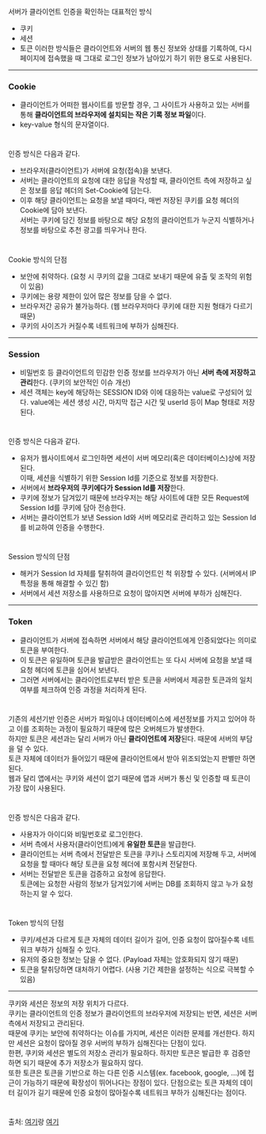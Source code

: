 서버가 클라이언트 인증을 확인하는 대표적인 방식
- 쿠키
- 세션
- 토큰
이러한 방식들은 클라이언트와 서버의 웹 통신 정보와 상태를 기록하여, 다시 페이지에 접속했을 때 그대로 로그인 정보가 남아있기 하기 위한 용도로 사용된다.
***
### Cookie
- 클라이언트가 어떠한 웹사이트를 방문할 경우, 그 사이트가 사용하고 있는 서버를 통해 **클라이언트의 브라우저에 설치되는 작은 기록 정보 파일**이다.
- key-value 형식의 문자열이다.
#
인증 방식은 다음과 같다.
- 브라우저(클라이언트)가 서버에 요청(접속)을 보낸다.
- 서버는 클라이언트의 요청에 대한 응답을 작성할 때, 클라이언트 측에 저장하고 싶은 정보를 응답 헤더의 Set-Cookie에 담는다.
- 이후 해당 클라이언트는 요청을 보낼 때마다, 매번 저장된 쿠키를 요청 헤더의 Cookie에 담아 보낸다.  
서버는 쿠키에 담긴 정보를 바탕으로 해당 요청의 클라이언트가 누군지 식별하거나 정보를 바탕으로 추천 광고를 띄우거나 한다.
#
Cookie 방식의 단점
- 보안에 취약하다. (요청 시 쿠키의 값을 그대로 보내기 때문에 유출 및 조작의 위험이 있음)
- 쿠키에는 용량 제한이 있어 많은 정보를 담을 수 없다.
- 브라우저간 공유가 불가능하다. (웹 브라우저마다 쿠키에 대한 지원 형태가 다르기 때문)
- 쿠키의 사이즈가 커질수록 네트워크에 부하가 심해진다.
***
### Session
- 비밀번호 등 클라이언트의 민감한 인증 정보를 브라우저가 아닌 **서버 측에 저장하고 관리**한다. (쿠키의 보안적인 이슈 개선)
- 세션 객체는 key에 해당하는 SESSION ID와 이에 대응하는 value로 구성되어 있다. value에는 세션 생성 시간, 마지막 접근 시간 및 userId 등이 Map 형태로 저장된다.
#
인증 방식은 다음과 같다.
- 유저가 웹사이트에서 로그인하면 세션이 서버 메모리(혹은 데이터베이스)상에 저장된다.  
이때, 세션을 식별하기 위한 Session Id를 기준으로 정보를 저장한다.
- 서버에서 **브라우저의 쿠키에다가 Session Id를 저장**한다.
- 쿠키에 정보가 담겨있기 때문에 브라우저는 해당 사이트에 대한 모든 Request에 Session Id를 쿠키에 담아 전송한다.
- 서버는 클라이언트가 보낸 Session Id와 서버 메모리로 관리하고 있는 Session Id를 비교하여 인증을 수행한다.
#
Session 방식의 단점
- 해커가 Session Id 자체를 탈취하여 클라이언트인 척 위장할 수 있다. (서버에서 IP 특정을 통해 해결할 수 있긴 함)
- 서버에서 세션 저장소를 사용하므로 요청이 많아지면 서버에 부하가 심해진다.
***
### Token
- 클라이언트가 서버에 접속하면 서버에서 해당 클라이언트에게 인증되었다는 의미로 토큰을 부여한다.
- 이 토큰은 유일하며 토큰을 발급받은 클라이언트는 또 다시 서버에 요청을 보낼 때 요청 헤더에 토큰을 심어서 보낸다.
- 그러면 서버에서는 클라이언트로부터 받은 토큰을 서버에서 제공한 토큰과의 일치 여부를 체크하여 인증 과정을 처리하게 된다.
#
기존의 세션기반 인증은 서버가 파일이나 데이터베이스에 세션정보를 가지고 있어야 하고 이를 조회하는 과정이 필요하기 때문에 많은 오버헤드가 발생한다.  
하지만 토큰은 세션과는 달리 서버가 아닌 **클라이언트에 저장**된다. 때문에 서버의 부담을 덜 수 있다.  
토큰 자체에 데이터가 들어있기 때문에 클라이언트에서 받아 위조되었는지 판별만 하면 된다.  
웹과 달리 앱에서는 쿠키와 세션이 없기 때문에 앱과 서버가 통신 및 인증할 때 토큰이 가장 많이 사용된다.
#
인증 방식은 다음과 같다.
- 사용자가 아이디와 비밀번호로 로그인한다.
- 서버 측에서 사용자(클라이언트)에게 **유일한 토큰**을 발급한다.
- 클라이언트는 서버 측에서 전달받은 토큰을 쿠키나 스토리지에 저장해 두고, 서버에 요청을 할 때마다 해당 토큰을 요청 헤더에 포함시켜 전달한다.
- 서버는 전달받은 토큰을 검증하고 요청에 응답한다.  
토큰에는 요청한 사람의 정보가 담겨있기에 서버는 DB를 조회하지 않고 누가 요청하는지 알 수 있다.
#
Token 방식의 단점
- 쿠키/세션과 다르게 토큰 자체의 데이터 길이가 길어, 인증 요청이 많아질수록 네트워크 부하가 심해질 수 있다.
- 유저의 중요한 정보는 담을 수 없다. (Payload 자체는 암호화되지 않기 때문)
- 토큰을 탈취당하면 대처하기 어렵다. (사용 기간 제한을 설정하는 식으로 극복할 수 있음)
***
쿠키와 세션은 정보의 저장 위치가 다르다.  
쿠키는 클라이언트의 인증 정보가 클라이언트의 브라우저에 저장되는 반면, 세션은 서버 측에서 저장되고 관리된다.  
때문에 쿠키는 보안에 취약하다는 이슈를 가지며, 세션은 이러한 문제를 개선한다. 하지만 세션은 요청이 많아질 경우 서버의 부하가 심해진다는 단점이 있다.  
한편, 쿠키와 세션은 별도의 저장소 관리가 필요하다. 하지만 토큰은 발급한 후 검증만 하면 되기 때문에 추가 저장소가 필요하지 않다.  
또한 토큰은 토큰을 기반으로 하는 다른 인증 시스템(ex. facebook, google, ...)에 접근이 가능하기 때문에 확장성이 뛰어나다는 장점이 있다.
단점으로는 토큰 자체의 데이터 길이가 길기 때문에 인증 요청이 많아질수록 네트워크 부하가 심해진다는 점이다.
#
출처: [여기](https://inpa.tistory.com/entry/WEB-%F0%9F%93%9A-JWTjson-web-token-%EB%9E%80-%F0%9F%92%AF-%EC%A0%95%EB%A6%AC)랑 [여기](https://brunch.co.kr/@b30afb04c9f54dc/7)
